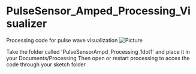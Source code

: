 # PulseSensor_Amped_Processing_Visualizer
Processing code for pulse wave visualization
![Picture](https://github.com/WorldFamousElectronics/PulseSensor_Amped_Processing_Visualizer/blob/master/ScreenShot.png)

Take the folder called 'PulseSensorAmpd_Processing_1dot1' and place it in your
Documents/Processing 
Then open or restart processing to acces the code through your sketch folder
